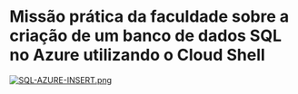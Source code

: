 ﻿# Missão prática da faculdade sobre a criação de um banco de dados SQL no Azure utilizando o Cloud Shell

 [![SQL-AZURE-INSERT.png](https://i.postimg.cc/BQscRQGM/SQL-AZURE-INSERT.png)](https://postimg.cc/CdPqq05q)
